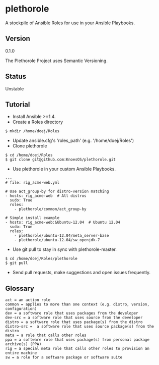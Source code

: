 plethorole
==========

A stockpile of Ansible Roles for use in your Ansible Playbooks.


Version
-------
0.1.0

The Plethorole Project uses Semantic Versioning.


Status
------
Unstable


Tutorial
--------

* Install Ansible >=1.4.
* Create a Roles directory

```
$ mkdir /home/doej/Roles
```

* Update ansible.cfg's 'roles_path' (e.g. '/home/doej/Roles')
* Clone plethorole

```
$ cd /home/doej/Roles
$ git clone git@github.com:KnoesOS/plethorole.git
```

* Use plethorole in your custom Ansible Playbooks.

```
---
# file: rig_acme-web.yml

# Use act_group-by for distro-version matching
- hosts: rig_acme-web  # All distros
  sudo: True
  roles:
    - plethorole/common/act_group-by

# Simple install example
- hosts: rig_acme-web:&Ubuntu-12.04  # Ubuntu 12.04
  sudo: True
  roles:
    - plethorole/ubuntu-12.04/meta_server-base
    - plethorole/ubuntu-12.04/sw_openjdk-7
```

* Use git pull to stay in sync with plethorole-master.

```
$ cd /home/doej/Roles/plethorole
$ git pull
```

* Send pull requests, make suggestions and open issues frequently.


Glossary
------
```
act = an action role
common = applies to more than one context (e.g. distro, version, configuration)
dev = a software role that uses packages from the developer
dev-src = a software role that uses source from the developer
distro = a software role that uses package(s) from the distro
distro-src =  a software role that uses source package(s) from the distro
meta = a role that calls other roles
ppa = a software role that uses package(s) from personal package archive(s) (PPA)
rig = a special meta role that calls other roles to provision an entire machine
sw = a role for a software package or software suite
```
